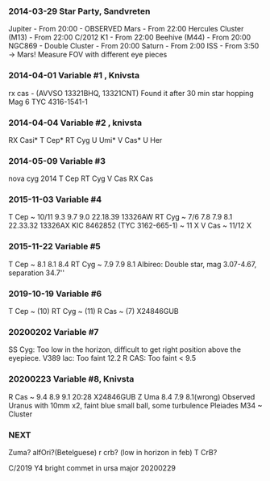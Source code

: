 ### 2014-03-29 Star Party, Sandvreten
Jupiter - From 20:00 - OBSERVED
Mars    - From 22:00
Hercules Cluster (M13) - From 22:00
C/2012 K1 - From 22:00
Beehive (M44) - From 20:00
NGC869 - Double Cluster - From 20:00
Saturn - From 2:00
ISS - From 3:50 -> Mars!
Measure FOV with different eye pieces

### 2014-04-01 Variable #1 , Knivsta
rx cas - (AVVSO 13321BHQ, 13321CNT)
 Found it after 30 min star hopping
 Mag 6
TYC 4316-1541-1

### 2014-04-04 Variable #2 , knivsta
RX Casi*
T Cep*
RT Cyg
U Umi*
V Cas*
U Her

### 2014-05-09 Variable #3
nova cyg 2014
T Cep
RT Cyg
V Cas
RX Cas

### 2015-11-03 Variable #4
T Cep ~ 10/11 9.3 9.7 9.0 22.18.39 13326AW
RT Cyg ~ 7/6 7.8 7.9 8.1 22.33.32 13326AX
KIC 8462852 (TYC 3162-665-1) ~ 11 X
V Cas ~ 11/12 X

### 2015-11-22 Variable #5
T Cep ~ 8.1 8.1 8.4
RT Cyg ~ 7.9 7.9 8.1
Albireo: Double star, mag 3.07-4.67, separation 34.7''

### 2019-10-19 Variable #6
T Cep ~ (10)
RT Cyg ~ (11)
R Cas ~ (7) X24846GUB

### 20200202 Variable #7
SS Cyg: Too low in the horizon, difficult to get right position above the eyepiece.
V389 lac: Too faint 12.2
R CAS: Too faint < 9.5

### 20200223 Variable #8, Knivsta
R Cas ~ 9.4 8.9  9.1 20:28 X24846GUB
Z Uma 8.4 7.9  8.1(wrong)
Observed Uranus with 10mm x2, faint blue small ball, some turbulence
Pleiades
M34 ~ Cluster

### NEXT

Zuma?
alfOri?(Betelguese)
r crb? (low in horizon in feb)
T CrB?

C/2019 Y4 bright commet in ursa major 20200229

